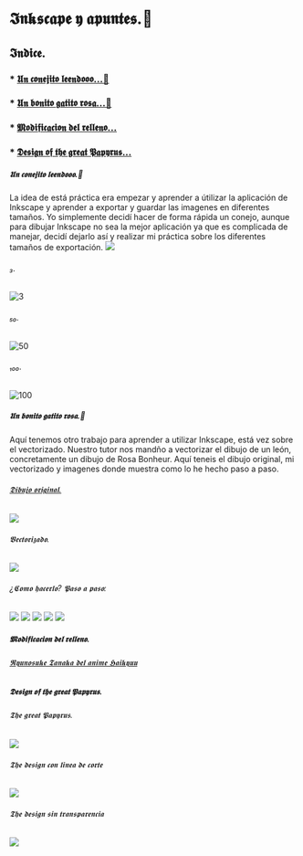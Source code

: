 # 𝕴𝖓𝖐𝖘𝖈𝖆𝖕𝖊 𝖞 𝖆𝖕𝖚𝖓𝖙𝖊𝖘.📓

## 𝕴𝖓𝖉𝖎𝖈𝖊.
### * [𝖀𝖓 𝖈𝖔𝖓𝖊𝖏𝖎𝖙𝖔 𝖑𝖊𝖊𝖓𝖉𝖔𝖔𝖔...🐰](https://github.com/chechiliaa/Welding-and-design./blob/main/inkscape.md#%F0%9D%96%80%F0%9D%96%93-%F0%9D%96%88%F0%9D%96%94%F0%9D%96%93%F0%9D%96%8A%F0%9D%96%8F%F0%9D%96%8E%F0%9D%96%99%F0%9D%96%94-%F0%9D%96%91%F0%9D%96%8A%F0%9D%96%8A%F0%9D%96%93%F0%9D%96%89%F0%9D%96%94%F0%9D%96%94%F0%9D%96%94)
### * [𝖀𝖓 𝖇𝖔𝖓𝖎𝖙𝖔 𝖌𝖆𝖙𝖎𝖙𝖔 𝖗𝖔𝖘𝖆...🦁](https://github.com/chechiliaa/Welding-and-design./blob/main/inkscape.md#%F0%9D%96%80%F0%9D%96%93-%F0%9D%96%87%F0%9D%96%94%F0%9D%96%93%F0%9D%96%8E%F0%9D%96%99%F0%9D%96%94-%F0%9D%96%8C%F0%9D%96%86%F0%9D%96%99%F0%9D%96%8E%F0%9D%96%99%F0%9D%96%94-%F0%9D%96%97%F0%9D%96%94%F0%9D%96%98%F0%9D%96%86)
### * [𝕸𝖔𝖉𝖎𝖋𝖎𝖈𝖆𝖈𝖎𝖔𝖓 𝖉𝖊𝖑 𝖗𝖊𝖑𝖑𝖊𝖓𝖔...](https://github.com/chechiliaa/Welding-and-design./blob/main/inkscape.md#%F0%9D%95%B8%F0%9D%96%94%F0%9D%96%89%F0%9D%96%8E%F0%9D%96%8B%F0%9D%96%8E%F0%9D%96%88%F0%9D%96%86%F0%9D%96%88%F0%9D%96%8E%F0%9D%96%94%F0%9D%96%93-%F0%9D%96%89%F0%9D%96%8A%F0%9D%96%91-%F0%9D%96%97%F0%9D%96%8A%F0%9D%96%91%F0%9D%96%91%F0%9D%96%8A%F0%9D%96%93%F0%9D%96%94)
### * [𝕯𝖊𝖘𝖎𝖌𝖓 𝖔𝖋 𝖙𝖍𝖊 𝖌𝖗𝖊𝖆𝖙 𝕻𝖆𝖕𝖞𝖗𝖚𝖘...](https://github.com/chechiliaa/Welding-and-design./blob/main/inkscape.md#%F0%9D%95%AF%F0%9D%96%8A%F0%9D%96%98%F0%9D%96%8E%F0%9D%96%8C%F0%9D%96%93-%F0%9D%96%94%F0%9D%96%8B-%F0%9D%96%99%F0%9D%96%8D%F0%9D%96%8A-%F0%9D%96%8C%F0%9D%96%97%F0%9D%96%8A%F0%9D%96%86%F0%9D%96%99-%F0%9D%95%BB%F0%9D%96%86%F0%9D%96%95%F0%9D%96%9E%F0%9D%96%97%F0%9D%96%9A%F0%9D%96%98)

##### 𝖀𝖓 𝖈𝖔𝖓𝖊𝖏𝖎𝖙𝖔 𝖑𝖊𝖊𝖓𝖉𝖔𝖔𝖔.🐰
La idea de está práctica era empezar y aprender a útilizar la aplicación de Inkscape y aprender a exportar y guardar las imagenes en diferentes tamaños. Yo simplemente decidí hacer de forma rápida un conejo, aunque para dibujar Inkscape no sea la mejor aplicación ya que es complicada de manejar, decidí dejarlo así y realizar mi práctica sobre los diferentes tamaños de exportación. 
![](https://raw.githubusercontent.com/chechiliaa/Soldadura-y-dise-o/7b799d953738bf94ff0bcc269393d5aed0ae9967/dibujo.svg)
###### ₃.
![3](https://raw.githubusercontent.com/chechiliaa/Soldadura-y-dise-o/main/dibujo.png)
###### ₅₀.
![50](https://raw.githubusercontent.com/chechiliaa/Soldadura-y-dise-o/main/dibujo50.png)
###### ₁₀₀.
![100](https://raw.githubusercontent.com/chechiliaa/Soldadura-y-dise-o/main/dibujo100.png)

##### 𝖀𝖓 𝖇𝖔𝖓𝖎𝖙𝖔 𝖌𝖆𝖙𝖎𝖙𝖔 𝖗𝖔𝖘𝖆.🦁
Aquí tenemos otro trabajo para aprender a utilizar Inkscape, está vez sobre el vectorizado. Nuestro tutor nos mandño a vectorizar el dibujo de un león, concretamente un dibujo de Rosa Bonheur. Aquí teneis el dibujo original, mi vectorizado y imagenes donde muestra como lo he hecho paso a paso.
###### [𝕯𝖎𝖇𝖚𝖏𝖔 𝖔𝖗𝖎𝖌𝖎𝖓𝖆𝖑.](https://content3.cdnprado.net/imagenes/Documentos/imgsem/19/1998/19984271-9cb6-476d-8655-f012e1fec1bf/0468ba4c-65e8-436e-a267-f76147971ea0.jpg)
![](https://raw.githubusercontent.com/chechiliaa/Soldadura-y-dise-o/main/0468ba4c-65e8-436e-a267-f76147971ea0.jpeg)
###### 𝖁𝖊𝖈𝖙𝖔𝖗𝖎𝖟𝖆𝖉𝖔.
![](https://raw.githubusercontent.com/chechiliaa/Soldadura-y-dise-o/adf699f00026b64e5e6b7ca1e8650d4243578509/leoncitOoo.jpeg.svg)
###### ¿𝕮𝖔𝖒𝖔 𝖍𝖆𝖈𝖊𝖗𝖑𝖔? 𝕻𝖆𝖘𝖔 𝖆 𝖕𝖆𝖘𝖔:
![](https://raw.githubusercontent.com/chechiliaa/Welding-and-design./main/primer%20paso.png)
![](https://raw.githubusercontent.com/chechiliaa/Welding-and-design./main/segundo%20paso.png)
![](https://raw.githubusercontent.com/chechiliaa/Welding-and-design./main/tercer%20paso.png)
![](https://raw.githubusercontent.com/chechiliaa/Welding-and-design./main/cuarto%20paso.png)
![](https://raw.githubusercontent.com/chechiliaa/Welding-and-design./main/quinto%20paso.png)

##### 𝕸𝖔𝖉𝖎𝖋𝖎𝖈𝖆𝖈𝖎𝖔𝖓 𝖉𝖊𝖑 𝖗𝖊𝖑𝖑𝖊𝖓𝖔.
###### [𝕽𝖞𝖚𝖓𝖔𝖘𝖚𝖐𝖊 𝕿𝖆𝖓𝖆𝖐𝖆 𝖉𝖊𝖑 𝖆𝖓𝖎𝖒𝖊 𝕳𝖆𝖎𝖐𝖞𝖚𝖚](https://www.pinterest.co.kr/pin/404690716525236906/)

##### 𝕯𝖊𝖘𝖎𝖌𝖓 𝖔𝖋 𝖙𝖍𝖊 𝖌𝖗𝖊𝖆𝖙 𝕻𝖆𝖕𝖞𝖗𝖚𝖘.
###### 𝕿𝖍𝖊 𝖌𝖗𝖊𝖆𝖙 𝕻𝖆𝖕𝖞𝖗𝖚𝖘.
![](https://raw.githubusercontent.com/chechiliaa/Soldadura-y-dise-o/36bed2c14dfc4ea5118d60206ca29598eccf64c3/papyrus.svg)
###### 𝕿𝖍𝖊 𝖉𝖊𝖘𝖎𝖌𝖓 𝖈𝖔𝖓 𝖑𝖎𝖓𝖊𝖆 𝖉𝖊 𝖈𝖔𝖗𝖙𝖊
![](https://raw.githubusercontent.com/chechiliaa/Welding-and-design./b60805dc40d3cd78b60d0d5652b09aa0dff9d72e/papyrus%20con%20linea%20de%20corte.svg)
###### 𝕿𝖍𝖊 𝖉𝖊𝖘𝖎𝖌𝖓 𝖘𝖎𝖓 𝖙𝖗𝖆𝖓𝖘𝖕𝖆𝖗𝖊𝖓𝖈𝖎𝖆
![](https://raw.githubusercontent.com/chechiliaa/Welding-and-design./a2b6eba739aeff9b4f60dce3cedae0e5de79a82d/papyrus%20con%20linea%20de%20corte%20y%20blanco.svg)
